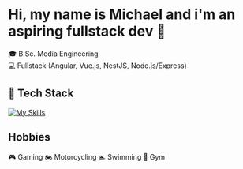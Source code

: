 # Hi, my name is Michael and i'm an aspiring fullstack dev 👋  

🎓 B.Sc. Media Engineering  
💻 Fullstack (Angular, Vue.js, NestJS, Node.js/Express)  

## 🔧 Tech Stack
[![My Skills](https://skillicons.dev/icons?i=angular,vue,js,ts,html,tailwind,bootstrap,css,nestjs,nodejs,py,mongodb,docker,postman,figma)](https://skillicons.dev)

## Hobbies
🎮 Gaming
🏍️ Motorcycling
🏊 Swimming
💪 Gym




